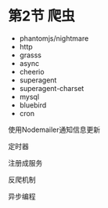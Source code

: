 # 第2节 爬虫

* phantomjs/nightmare
* http
* grasss
* async
* cheerio
* superagent
* superagent-charset
* mysql
* bluebird
* cron


使用Nodemailer通知信息更新

定时器

注册成服务

反爬机制

异步编程


